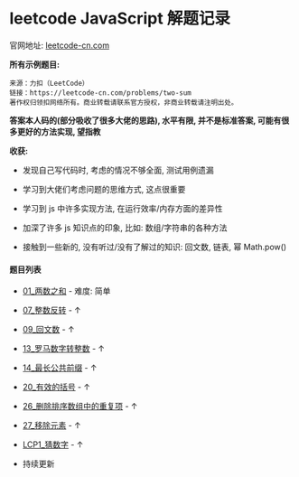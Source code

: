 # leetcode JavaScript 解题记录

官网地址: [leetcode-cn.com](https://leetcode-cn.com/problemset/all/)

**所有示例题目:**

```
来源：力扣（LeetCode）
链接：https://leetcode-cn.com/problems/two-sum
著作权归领扣网络所有。商业转载请联系官方授权，非商业转载请注明出处。
```

**答案本人码的(部分吸收了很多大佬的思路), 水平有限, 并不是标准答案, 可能有很多更好的方法实现, 望指教**

**收获:**

- 发现自己写代码时, 考虑的情况不够全面, 测试用例遗漏

- 学习到大佬们考虑问题的思维方式, 这点很重要

- 学习到 js 中许多实现方法, 在运行效率/内存方面的差异性

- 加深了许多 js 知识点的印象, 比如: 数组/字符串的各种方法

- 接触到一些新的, 没有听过/没有了解过的知识: 回文数, 链表, 幂 Math.pow()

#### 题目列表

- [01\_两数之和](./js/01_两数之和.js) - 难度: 简单

- [07\_整数反转](./js/07_整数反转.js) - ↑

- [09\_回文数](./js/09_回文数.js) - ↑

- [13\_罗马数字转整数](./js/13_罗马数字转整数.js) - ↑

- [14\_最长公共前缀](./js/14_最长公共前缀.js) - ↑

- [20\_有效的括号](./js/20_有效的括号.js) - ↑

- [26\_删除排序数组中的重复项](./js/26_删除排序数组中的重复项.js) - ↑

- [27\_移除元素](./js/27_移除元素.js) - ↑

- [LCP1\_猜数字](./js/LCP1_猜数字.js) - ↑

- 持续更新
